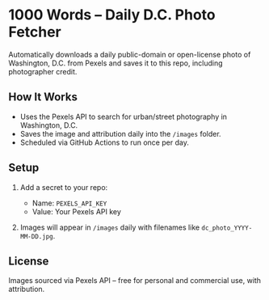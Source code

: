 # 1000 Words – Daily D.C. Photo Fetcher

Automatically downloads a daily public-domain or open-license photo of Washington, D.C. from Pexels and saves it to this repo, including photographer credit.

## How It Works

- Uses the Pexels API to search for urban/street photography in Washington, D.C.
- Saves the image and attribution daily into the `/images` folder.
- Scheduled via GitHub Actions to run once per day.

## Setup

1. Add a secret to your repo:
   - Name: `PEXELS_API_KEY`
   - Value: Your Pexels API key

2. Images will appear in `/images` daily with filenames like `dc_photo_YYYY-MM-DD.jpg`.

## License

Images sourced via Pexels API – free for personal and commercial use, with attribution.
